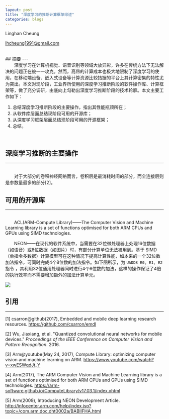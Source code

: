 ```yaml
---
layout: post
title: "深度学习的推断计算框架综述"
categories: blogs
---
```


Linghan Cheung 

lhcheung1991@gmail.com

<br>
## 摘要
---
<br>
  深度学习在计算机视觉、语音识别等领域大放异彩，许多在传统方法下无法解决的问题正在被一一攻克。然而，高昂的计算成本也极大地限制了深度学习的使用，在移动端设备、嵌入式设备等计算资源比较拮据的平台上其计算密集的特性尤为突出。本文对现阶段，工业界所使用的深度学习推断阶段的软件操作库、计算框架等，做了充分调研，由底向上勾勒出深度学习推断阶段的技术轮廓。本文主要工作如下：

1. 总结深度学习推断阶段的主要操作，指出其性能瓶颈所在；
2. 从软件库层面总结现阶段可用的开源库；
3. 从深度学习框架层面总结现阶段可用的开源框架；
4. 总结。

<br>

## 深度学习推断的主要操作

---

<br>
  对于大部分的卷积神经网络而言，卷积层是最消耗时间的部分，而全连接层则是参数量最多的部分[2]。



## 可用的开源库

---

<br>
  ACL(ARM-Compute Library)——The Computer Vision and Machine Learning library is a set of functions optimised for both ARM CPUs and GPUs using SIMD technologies. 

  NEON——在现代的软件系统中，当需要在32位微处理器上处理16位数据（如语音）或8位数据（如图片）时，有部分计算单位无法被用到。基于 SIMD（单指令多数据）计算模型可在这种情况下提高计算性能，如本来的一个32位数加法指令，可同时完成4个8位数的加法指令。如下图所示，为 `UADD8 R0, R1, R2` 指令 ，其利用32位通用处理器同时进行4个8位数的加法，这样的操作保证了4倍的执行效率而不需要增加额外的加法计算单元。

![]({{site.url}}/assets/deeplearning-inference-benchmark-survey/arm-neon-simd-example.png)

## 引用

---

[1] csarron@github(2017), Embedded and mobile deep learning research resources. https://github.com/csarron/emdl

[2] Wu, Jiaxiang, et al. "Quantized convolutional neural networks for mobile devices." *Proceedings of the IEEE Conference on Computer Vision and Pattern Recognition*. 2016.

[3] Arm@youtube(May 24, 2017), Compute Library: optimizing computer vision and machine learning on ARM. https://www.youtube.com/watch?v=xwESWqdJt_Y

[4] Arm(2017), The ARM Computer Vision and Machine Learning library is a set of functions optimised for both ARM CPUs and GPUs using SIMD technologies. https://arm-software.github.io/ComputeLibrary/v17.03.1/index.xhtml

[5] Arm(2009), Introducing NEON Development Article. http://infocenter.arm.com/help/index.jsp?topic=/com.arm.doc.dht0002a/BABIIFHA.html